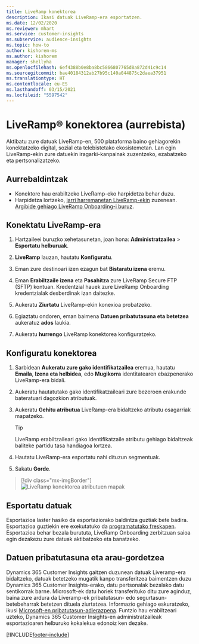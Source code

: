```yaml
---
title: LiveRamp konektorea
description: Ikasi datuak LiveRamp-era esportatzen.
ms.date: 12/02/2020
ms.reviewer: mhart
ms.service: customer-insights
ms.subservice: audience-insights
ms.topic: how-to
author: kishorem-ms
ms.author: kishorem
manager: shellyha
ms.openlocfilehash: 6ef4388b0e8ba8bc5866807765d8a872d41c9c14
ms.sourcegitcommit: bae40184312ab27b95c140a044875c2daea37951
ms.translationtype: HT
ms.contentlocale: eu-ES
ms.lasthandoff: 03/15/2021
ms.locfileid: "5597542"
---
```

# <a name="liverampreg-connector-preview"></a>LiveRamp&reg; konektorea (aurrebista)

Aktibatu zure datuak LiveRamp-en, 500 plataforma baino gehiagorekin konektatzeko digital, sozial eta telebistetako ekosistemetan. Lan egin LiveRamp-ekin zure datuekin iragarki-kanpainak zuzentzeko, ezabatzeko eta pertsonalizatzeko.

## <a name="prerequisites"></a>Aurrebaldintzak

- Konektore hau erabiltzeko LiveRamp-eko harpidetza behar duzu.
- Harpidetza lortzeko, [jarri harremanetan LiveRamp-ekin](https://liveramp.com/contact/) zuzenean. [Argibide gehiago LiveRamp Onboarding-i buruz](https://liveramp.com/our-platform/data-onboarding/).

## <a name="connect-to-liveramp"></a>Konektatu LiveRamp-era

1. Hartzaileei buruzko xehetasunetan, joan hona: **Administratzailea** > **Esportatu helburuak**.

1. **LiveRamp** lauzan, hautatu **Konfiguratu**.

1. Eman zure destinoari izen ezagun bat **Bistaratu izena** eremu.

1. Eman **Erabiltzaile izena** eta **Pasahitza** zure LiveRamp Secure FTP (SFTP) kontuan.
Kredentzial hauek zure LiveRamp Onboarding kredentzialak desberdinak izan daitezke.

1. Aukeratu **Ziurtatu** LiveRamp-ekin konexioa probatzeko.

1. Egiaztatu ondoren, eman baimena **Datuen pribatutasuna eta betetzea** aukeratuz **ados** laukia.

1. Aukeratu **hurrengo** LiveRamp konektorea konfiguratzeko.

## <a name="configure-the-connector"></a>Konfiguratu konektorea

1. Sarbidean **Aukeratu zure gako identifikatzailea** eremua, hautatu **Emaila**, **Izena eta helbidea**, edo **Mugikorra** identitatearen ebazpenerako LiveRamp-era bidali.

1. Aukeratu hautatutako gako identifikatzaileari zure bezeroen erakunde bateratuari dagozkion atributuak.

1. Aukeratu **Gehitu atributua** LiveRamp-era bidaltzeko atributu osagarriak mapatzeko.

   > [!TIP]
   > LiveRamp erabiltzaileari gako identifikatzaile atributu gehiago bidaltzeak baliteke partidu tasa handiagoa lortzea.

1. Hautatu LiveRamp-era esportatu nahi dituzun segmentuak.

1. Sakatu **Gorde**.

> [!div class="mx-imgBorder"]
> ![LiveRamp konektorea atributuen mapak](media/export-liveramp-segments.png "LiveRamp konektorea atributuen mapak")

## <a name="export-the-data"></a>Esportatu datuak

Esportazioa laster hasiko da esportaziorako baldintza guztiak bete badira. Esportazioa guztiekin ere exekutatuko da [programatutako freskapen](system.md#schedule-tab).
Esportazioa behar bezala burututa, LiveRamp Onboarding zerbitzuan saioa egin dezakezu zure datuak aktibatzeko eta banatzeko.

## <a name="data-privacy-and-compliance"></a>Datuen pribatutasuna eta arau-gordetzea

Dynamics 365 Customer Insights gaitzen duzunean datuak Liveramp-era bidaltzeko, datuak betetzeko mugatik kanpo transferitzea baimentzen duzu Dynamics 365 Customer Insights-erako, datu pertsonalak bezalako datu sentikorrak barne. Microsoft-ek datu horiek transferituko ditu zure aginduz, baina zure ardura da Liveramp-ek pribatutasun- edo segurtasun-betebeharrak betetzen dituela ziurtatzea. Informazio gehiago eskuratzeko, ikusi [Microsoft-en pribatutasun-adierazpena](https://go.microsoft.com/fwlink/?linkid=396732).
Funtzio hau erabiltzeari uzteko, Dynamics 365 Customer Insights-en administratzaileak esportazioaren helburuko kokalekua edonoiz ken dezake.

[!INCLUDE[footer-include](../includes/footer-banner.md)]